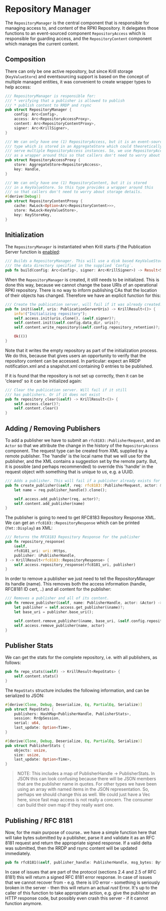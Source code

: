 Repository Manager
==================

The `RepositoryManager` is the central component that is responsible for managing
access to, and content of the RPKI Repository. It delegates those functions to an
event-sourced component `RepositoryAccess` which is responsible for guarding access,
and the `RepositoryContent` component which manages the current content.


Composition
-----------

There can only be one active repository, but since Krill storage (`KeyValueStore`)
and eventsourcing support is based on the concept of multiple managed entities,
it was convenient to create wrapper types to help access:

```rust
/// RepositoryManager is responsible for:
/// * verifying that a publisher is allowed to publish
/// * publish content to RRDP and rsync
pub struct RepositoryManager {
    config: Arc<Config>,
    access: Arc<RepositoryAccessProxy>,
    content: Arc<RepositoryContentProxy>,
    signer: Arc<KrillSigner>,
}
```

```rust
/// We can only have one (1) RepositoryAccess, but it is an event-sourced
/// type which is stored in an AggregateStore which could theoretically
/// serve multiple RepositoryAccess instances. So, we use RepositoryAccessProxy
/// as a wrapper around this so that callers don't need to worry about storage details.
pub struct RepositoryAccessProxy {
    store: AggregateStore<RepositoryAccess>,
    key: Handle,
}
```

```rust
/// We can only have one (1) RepositoryContent, but it is stored
/// in a KeyValueStore. So this type provides a wrapper around this
/// so that callers don't need to worry about storage details.
#[derive(Debug)]
pub struct RepositoryContentProxy {
    cache: RwLock<Option<Arc<RepositoryContent>>>,
    store: RwLock<KeyValueStore>,
    key: KeyStoreKey,
}
```

Initialization
--------------

The `RepositoryManager` is instantiated when Krill starts *if* the Publication
Server function is [enabled](./01_daemon.md):

```rust
/// Builds a RepositoryManager. This will use a disk based KeyValueStore using the
/// the data directory specified in the supplied `Config`.
pub fn build(config: Arc<Config>, signer: Arc<KrillSigner>) -> Result<Self, Error> { ... }
```

When the `RepositoryManager` is created, it still needs to be initialized. This
is done this way, because we cannot change the base URIs of an operational RPKI
repository. There is no way to inform publishing CAs that the location of their
objects has changed. Therefore we have an explicit function for this:

```rust
/// Create the publication server, will fail if it was already created.
pub fn init(&self, uris: PublicationServerUris) -> KrillResult<()> {
    info!("Initializing repository");
    self.access.init(uris.clone(), &self.signer)?;
    self.content.init(&self.config.data_dir, uris)?;
    self.content.write_repository(&self.config.repository_retention)?;

    Ok(())
}
```

Note that it writes the empty repository as part of the initialization process.
We do this, because that gives users an opportunity to verify that the repository
content can be accessed. In particular: expect an RRDP notification.xml and a snapshot.xml
containing 0 entries to be published.

If it is found that the repository is not set up correctly, then it can be 'cleared'
so it can be initialized again:

```rust
/// Clear the publication server. Will fail if it still
/// has publishers. Or if it does not exist
pub fn repository_clear(&self) -> KrillResult<()> {
    self.access.clear()?;
    self.content.clear()
}
```


Adding / Removing Publishers
----------------------------

To add a publisher we have to submit an `rfc8183::PublisherRequest`, and an `Actor`
so that we attribute the change in the history of the `RepositoryAccess` component.
The request type can be created from XML supplied by a remote publisher. The 'handle'
is the local name that we will use for the publisher, and the XML contains a suggestion
set by the remote party. But, it is possible (and perhaps recommended) to override
this 'handle' in the request object with something that is unique to *us*, e.g. a UUID.

```rust
/// Adds a publisher. This will fail if a publisher already exists for the handle in the request.
pub fn create_publisher(&self, req: rfc8183::PublisherRequest, actor: &Actor) -> KrillResult<()> {
    let name = req.publisher_handle().clone();

    self.access.add_publisher(req, actor)?;
    self.content.add_publisher(name)
}
```

The publisher is going to need to get RFC8183 Repository Response XML. We can get
an `rfc8183::RepositoryResponse` which can be printed (`fmt::Display`) as XML:

```rust
/// Returns the RFC8183 Repository Response for the publisher
pub fn repository_response(
    &self,
    rfc8181_uri: uri::Https,
    publisher: &PublisherHandle,
) -> KrillResult<rfc8183::RepositoryResponse> {
    self.access.repository_response(rfc8181_uri, publisher)
}
```

In order to remove a publisher we just need to tell the RepositoryManager its handle (name).
This removes both the access information (handle, RFC8181 ID cert, ..) and all content for
the publisher:

```rust
/// Removes a publisher and all of its content.
pub fn remove_publisher(&self, name: PublisherHandle, actor: &Actor) -> KrillResult<()> {
    let publisher = self.access.get_publisher(&name)?;
    let base_uri = publisher.base_uri();

    self.content.remove_publisher(&name, base_uri, &self.config.repository_retention)?;
    self.access.remove_publisher(name, actor)
}
```


Publisher Stats
---------------

We can get the stats for the complete repository, i.e. with all publishers, as follows:

```rust
pub fn repo_stats(&self) -> KrillResult<RepoStats> {
    self.content.stats()
}
```

The `RepoStats` structure includes the following information, and can be serialized to
JSON:
```rust
#[derive(Clone, Debug, Deserialize, Eq, PartialEq, Serialize)]
pub struct RepoStats {
    publishers: HashMap<PublisherHandle, PublisherStats>,
    session: RrdpSession,
    serial: u64,
    last_update: Option<Time>,
}

#[derive(Clone, Debug, Deserialize, Eq, PartialEq, Serialize)]
pub struct PublisherStats {
    objects: usize,
    size: usize,
    last_update: Option<Time>,
}
```

> NOTE: This includes a map of PublisherHandle -> PublisherStats. In JSON this can look confusing
> because there will be JSON members that are the publisher name in quotes. For other types we
> have been using an array with named items in the JSON representation. So, perhaps we should
> change this as well. We could just have a Vec here, since fast map access is not really a
> concern. The consumer can build their own map if they really want one.


Publishing / RFC 8181
---------------------

Now, for the main purpose of course.. we have a simple function here that will take bytes
submitted by a publisher, parse it and validate it as an RFC 8181 request and return the
appropriate signed response. If a valid delta was submitted, then the RRDP and rsync content
will be updated immediately.

```rust
pub fn rfc8181(&self, publisher_handle: PublisherHandle, msg_bytes: Bytes) -> KrillResult<Bytes>;
```

In case of issues that are part of the protocol (sections 2.4 and 2.5 of RFC 8181) this
will return a signed RFC 8181 error response. In case of issues that we cannot recover
from - e.g. there is I/O error - something is seriously broken in the server - then this
will return an actual *rust* Error. It's up to the caller of this function to take
appropriate action, e.g. give the publisher an HTTP response code, but possibly even
crash this server - if it cannot function anymore.
